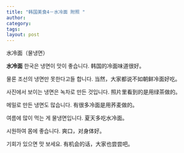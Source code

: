 ```yaml
---
title: "韩国美食4－水冷面 附照 "
author:
category: 
tags: 
layout: post
---
```

水冷面（물냉면）

<a href="/node/39"></a><strong>水冷面</strong>
한국은 냉면이 맛이 좋습니다.
韩国的冷面味道很好。

물론 조선의 냉면만 못한다고들 합니다.
当然，大家都说不如朝鲜冷面好吃。

사진에서 보이는 냉면은 녹차로 만든 것입니다.
照片里看到的是用绿茶做的。

메밀로 만든 냉면도 많습니다.
有很多冷面是用荞麦做的。

여름에 많이 먹는 게 물냉면입니다.
夏天多吃水冷面。

시원하여 몸에 좋습니다.
爽口，对身体好。

기회가 있으면 맛 보세요.
有机会的话，大家也尝尝吧。

